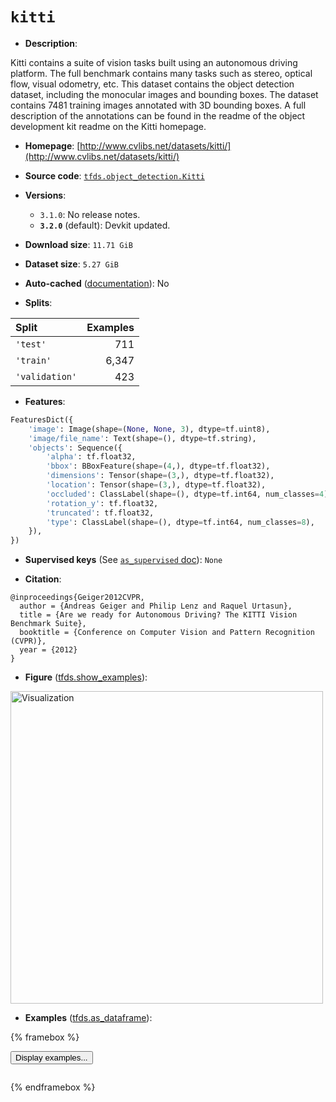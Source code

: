 <div itemscope itemtype="http://schema.org/Dataset">
  <div itemscope itemprop="includedInDataCatalog" itemtype="http://schema.org/DataCatalog">
    <meta itemprop="name" content="TensorFlow Datasets" />
  </div>
  <meta itemprop="name" content="kitti" />
  <meta itemprop="description" content="Kitti contains a suite of vision tasks built using an autonomous driving&#10;platform. The full benchmark contains many tasks such as stereo, optical flow,&#10;visual odometry, etc. This dataset contains the object detection dataset,&#10;including the monocular images and bounding boxes. The dataset contains 7481&#10;training images annotated with 3D bounding boxes. A full description of the&#10;annotations can be found in the readme of the object development kit readme on&#10;the Kitti homepage.&#10;&#10;To use this dataset:&#10;&#10;```python&#10;import tensorflow_datasets as tfds&#10;&#10;ds = tfds.load(&#x27;kitti&#x27;, split=&#x27;train&#x27;)&#10;for ex in ds.take(4):&#10;  print(ex)&#10;```&#10;&#10;See [the guide](https://www.tensorflow.org/datasets/overview) for more&#10;informations on [tensorflow_datasets](https://www.tensorflow.org/datasets).&#10;&#10;&lt;img src=&quot;https://storage.googleapis.com/tfds-data/visualization/fig/kitti-3.2.0.png&quot; alt=&quot;Visualization&quot; width=&quot;500px&quot;&gt;&#10;&#10;" />
  <meta itemprop="url" content="https://www.tensorflow.org/datasets/catalog/kitti" />
  <meta itemprop="sameAs" content="http://www.cvlibs.net/datasets/kitti/" />
  <meta itemprop="citation" content="@inproceedings{Geiger2012CVPR,&#10;  author = {Andreas Geiger and Philip Lenz and Raquel Urtasun},&#10;  title = {Are we ready for Autonomous Driving? The KITTI Vision Benchmark Suite},&#10;  booktitle = {Conference on Computer Vision and Pattern Recognition (CVPR)},&#10;  year = {2012}&#10;}" />
</div>

# `kitti`

*   **Description**:

Kitti contains a suite of vision tasks built using an autonomous driving
platform. The full benchmark contains many tasks such as stereo, optical flow,
visual odometry, etc. This dataset contains the object detection dataset,
including the monocular images and bounding boxes. The dataset contains 7481
training images annotated with 3D bounding boxes. A full description of the
annotations can be found in the readme of the object development kit readme on
the Kitti homepage.

*   **Homepage**:
    [http://www.cvlibs.net/datasets/kitti/](http://www.cvlibs.net/datasets/kitti/)

*   **Source code**:
    [`tfds.object_detection.Kitti`](https://github.com/tensorflow/datasets/tree/master/tensorflow_datasets/object_detection/kitti.py)

*   **Versions**:

    *   `3.1.0`: No release notes.
    *   **`3.2.0`** (default): Devkit updated.

*   **Download size**: `11.71 GiB`

*   **Dataset size**: `5.27 GiB`

*   **Auto-cached**
    ([documentation](https://www.tensorflow.org/datasets/performances#auto-caching)):
    No

*   **Splits**:

Split          | Examples
:------------- | -------:
`'test'`       | 711
`'train'`      | 6,347
`'validation'` | 423

*   **Features**:

```python
FeaturesDict({
    'image': Image(shape=(None, None, 3), dtype=tf.uint8),
    'image/file_name': Text(shape=(), dtype=tf.string),
    'objects': Sequence({
        'alpha': tf.float32,
        'bbox': BBoxFeature(shape=(4,), dtype=tf.float32),
        'dimensions': Tensor(shape=(3,), dtype=tf.float32),
        'location': Tensor(shape=(3,), dtype=tf.float32),
        'occluded': ClassLabel(shape=(), dtype=tf.int64, num_classes=4),
        'rotation_y': tf.float32,
        'truncated': tf.float32,
        'type': ClassLabel(shape=(), dtype=tf.int64, num_classes=8),
    }),
})
```

*   **Supervised keys** (See
    [`as_supervised` doc](https://www.tensorflow.org/datasets/api_docs/python/tfds/load#args)):
    `None`

*   **Citation**:

```
@inproceedings{Geiger2012CVPR,
  author = {Andreas Geiger and Philip Lenz and Raquel Urtasun},
  title = {Are we ready for Autonomous Driving? The KITTI Vision Benchmark Suite},
  booktitle = {Conference on Computer Vision and Pattern Recognition (CVPR)},
  year = {2012}
}
```

*   **Figure**
    ([tfds.show_examples](https://www.tensorflow.org/datasets/api_docs/python/tfds/visualization/show_examples)):

<img src="https://storage.googleapis.com/tfds-data/visualization/fig/kitti-3.2.0.png" alt="Visualization" width="500px">

*   **Examples**
    ([tfds.as_dataframe](https://www.tensorflow.org/datasets/api_docs/python/tfds/as_dataframe)):

<!-- mdformat off(HTML should not be auto-formatted) -->

{% framebox %}

<button id="displaydataframe">Display examples...</button>
<div id="dataframecontent" style="overflow-x:scroll"></div>
<script src="https://www.gstatic.com/external_hosted/jquery2.min.js"></script>
<script>
var url = "https://storage.googleapis.com/tfds-data/visualization/dataframe/kitti-3.2.0.html";
$(document).ready(() => {
  $("#displaydataframe").click((event) => {
    // Disable the button after clicking (dataframe loaded only once).
    $("#displaydataframe").prop("disabled", true);

    // Pre-fetch and display the content
    $.get(url, (data) => {
      $("#dataframecontent").html(data);
    }).fail(() => {
      $("#dataframecontent").html(
        'Error loading examples. If the error persist, please open '
        + 'a new issue.'
      );
    });
  });
});
</script>

{% endframebox %}

<!-- mdformat on -->